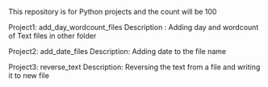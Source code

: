 This repository is for Python projects and the count will be 100

Project1: add_day_wordcount_files
Description : Adding day and wordcount of Text files in other folder

Project2: add_date_files
Description: Adding date to the file name

Project3: reverse_text
Description: Reversing the text from a file and writing it to new file

